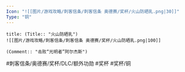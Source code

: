 ```yaml
---
Icon: "![[图片/游戏攻略/刺客信条/刺客信条 奥德赛/奖杯/火山防晒乳.png|30]]"
Type: "铜"
---
```

```ad-common-bronze-trophy
title: (Title:: "火山防晒乳")
![[图片/游戏攻略/刺客信条/刺客信条 奥德赛/奖杯/火山防晒乳.png|100]]

(Comment:: "击败“光明者”阿尔杰斯")
```

#刺客信条/奥德赛/奖杯/DLC/额外功勋 #奖杯 #奖杯/铜
